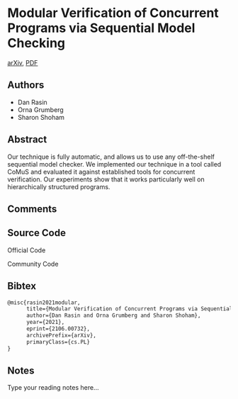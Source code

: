 
# Modular Verification of Concurrent Programs via Sequential Model Checking

[arXiv](https://arxiv.org/abs/2106.0732), [PDF](https://arxiv.org/pdf/2106.0732.pdf)

## Authors

- Dan Rasin
- Orna Grumberg
- Sharon Shoham

## Abstract

Our technique is fully automatic, and allows us to use any off-the-shelf sequential model checker. We implemented our technique in a tool called CoMuS and evaluated it against established tools for concurrent verification. Our experiments show that it works particularly well on hierarchically structured programs.

## Comments



## Source Code

Official Code



Community Code



## Bibtex

```tex
@misc{rasin2021modular,
      title={Modular Verification of Concurrent Programs via Sequential Model Checking}, 
      author={Dan Rasin and Orna Grumberg and Sharon Shoham},
      year={2021},
      eprint={2106.00732},
      archivePrefix={arXiv},
      primaryClass={cs.PL}
}
```

## Notes

Type your reading notes here...

